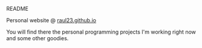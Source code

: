 README

Personal website @ [raul23.github.io](https://raul23.github.io/index.html)

You will find there the personal programming projects I'm working right now and some other goodies.
